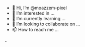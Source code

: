 - 👋 Hi, I’m @moazzem-pixel
- 👀 I’m interested in ...
- 🌱 I’m currently learning ...
- 💞️ I’m looking to collaborate on ...
- 📫 How to reach me ...

<!---
moazzem-pixel/moazzem-pixel is a ✨ special ✨ repository because its `README.md` (this file) appears on your GitHub profile.
You can click the Preview link to take a look at your changes.
--->- 
